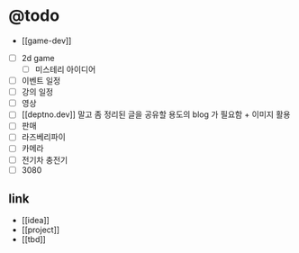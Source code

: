 # @todo
- [[game-dev]]
- [ ] 2d game
  - [ ] 미스테리 아이디어
- [ ] 이벤트 일정
- [ ] 강의 일정
- [ ] 영상
- [ ] [[deptno.dev]] 말고 좀 정리된 글을 공유할 용도의 blog 가 필요함 + 이미지 활용
- [ ] 판매
- [ ] 라즈베리파이
- [ ] 카메라
- [ ] 전기차 충전기
- [ ] 3080

## link 
- [[idea]]
- [[project]]
- [[tbd]]
